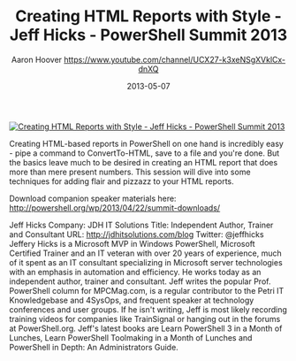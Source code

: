 ﻿---
title: Creating HTML Reports with Style - Jeff Hicks - PowerShell Summit 2013
date: 2013-05-07
tags: PowerShellOrg, Summit, USA, English, Conference, Powershell Summit 2013
author: Aaron Hoover https://www.youtube.com/channel/UCX27-k3xeNSgXVklCx-dnXQ
---

[![Creating HTML Reports with Style - Jeff Hicks - PowerShell Summit 2013](https://i1.ytimg.com/vi/pL_Ry5LzX3w/hqdefault.jpg "Creating HTML Reports with Style - Jeff Hicks - PowerShell Summit 2013")](https://www.youtube.com/watch?v=pL_Ry5LzX3w)

Creating HTML-based reports in PowerShell on one hand is incredibly easy - pipe a command to ConvertTo-HTML, save to a file and you're done. But the basics leave much to be desired in creating an HTML report that does more than mere present numbers. This session will dive into some techniques for adding flair and pizzazz to your HTML reports.

Download companion speaker materials here: 
http://powershell.org/wp/2013/04/22/summit-downloads/

Jeff Hicks
Company: JDH IT Solutions
Title: Independent Author, Trainer and Consultant
URL: http://jdhitsolutions.com/blog
Twitter: @jeffhicks
Jeffery Hicks is a Microsoft MVP in Windows PowerShell, Microsoft Certified Trainer and an IT veteran with over 20 years of experience, much of it spent as an IT consultant specializing in Microsoft server technologies with an emphasis in automation and efficiency. He works today as an independent author, trainer and consultant. Jeff writes the popular Prof. PowerShell column for MPCMag.com, is a regular contributor to the Petri IT Knowledgebase and 4SysOps, and frequent speaker at technology conferences and user groups. If he isn't writing, Jeff is most likely recording training videos for companies like TrainSignal or hanging out in the forums at PowerShell.org. Jeff's latest books are Learn PowerShell 3 in a Month of Lunches, Learn PowerShell Toolmaking in a Month of Lunches and PowerShell in Depth: An Administrators Guide.
